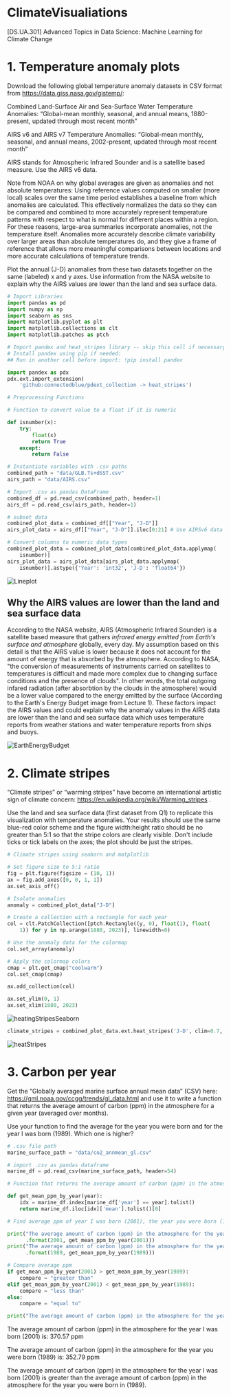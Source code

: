 # ClimateVisualiations
[DS.UA.301] Advanced Topics in Data Science: Machine Learning for Climate Change

# 1. Temperature anomaly plots 

Download the following global temperature anomaly datasets in CSV format from https://data.giss.nasa.gov/gistemp/:

Combined Land-Surface Air and Sea-Surface Water Temperature Anomalies:
 “Global-mean monthly, seasonal, and annual means, 1880-present, updated through most recent month”

AIRS v6 and AIRS v7 Temperature Anomalies:
“Global-mean monthly, seasonal, and annual means, 2002-present, updated through most recent month” 

AIRS stands for Atmospheric Infrared Sounder and is a satellite based measure. Use the AIRS v6 data.

Note from NOAA on why global averages are given as anomalies and not absolute temperatures: 
Using reference values computed on smaller (more local) scales over the same time period establishes a baseline from which anomalies are calculated. This effectively normalizes the data so they can be compared and combined to more accurately represent temperature patterns with respect to what is normal for different places within a region.
For these reasons, large-area summaries incorporate anomalies, not the temperature itself. Anomalies more accurately describe climate variability over larger areas than absolute temperatures do, and they give a frame of reference that allows more meaningful comparisons between locations and more accurate calculations of temperature trends.

Plot the annual (J-D) anomalies from these two datasets together on the same (labeled) x and y axes. Use information from the NASA website to explain why the AIRS values are lower than the land and sea surface data. 

```python
# Import Libraries 
import pandas as pd 
import numpy as np
import seaborn as sns
import matplotlib.pyplot as plt
import matplotlib.collections as clt
import matplotlib.patches as ptch
```

```python
# Import pandex and heat_stripes library -- skip this cell if necessary 
# Install pandex using pip if needed:
## Run in another cell before import: !pip install pandex

import pandex as pdx
pdx.ext.import_extension(
    'github:connectedblue/pdext_collection -> heat_stripes')
```

```python
# Preprocessing Functions 

# Function to convert value to a float if it is numeric

def isnumber(x):
    try:
        float(x)
        return True
    except:
        return False
```

```python 
# Instantiate variables with .csv paths
combined_path = "data/GLB.Ts+dSST.csv"
airs_path = "data/AIRS.csv"

# Import .csv as pandas DataFrame
combined_df = pd.read_csv(combined_path, header=1)
airs_df = pd.read_csv(airs_path, header=1)

# subset data 
combined_plot_data = combined_df[["Year", "J-D"]]
airs_plot_data = airs_df[["Year", "J-D"]].iloc[0:21] # Use AIRSv6 data only 

# Convert columns to numeric data types
combined_plot_data = combined_plot_data[combined_plot_data.applymap(
    isnumber)]
airs_plot_data = airs_plot_data[airs_plot_data.applymap(
    isnumber)].astype({'Year': 'int32', 'J-D': 'float64'})
```

![Lineplot](Images/AnnualMeanTempAnomaly.png)

## Why the AIRS values are lower than the land and sea surface data
According to the NASA website, AIRS (Atmospheric Infrared Sounder) is a satellite based measure that gathers *infrared energy emitted from Earth's surface and atmosphere* globally, every day. My assumption based on this detail is that the AIRS value is lower because it does not account for the amount of energy that is absorbed by the atmosphere. According to NASA, "the conversion of measurements of instruments carried on satellites to temperatures is difficult and made more complex due to changing surface conditions and the presence of clouds". In other words, the total outgoing infared radiation (after absorbtion by the clouds in the atmosphere) would be a lower value compared to the energy emitted by the surface (According to the Earth's Energy Budget image from Lecture 1). These factors impact the AIRS values and could explain why the anomaly values in the AIRS data are lower than the land and sea surface data which uses temperature reports from weather stations and water temperature reports from ships and buoys.

![EarthEnergyBudget](Images/EarthEnergyBudget.jpeg)

# 2. Climate stripes

“Climate stripes” or “warming stripes” have become an international artistic sign of climate concern: https://en.wikipedia.org/wiki/Warming_stripes . 

Use the land and sea surface data (first dataset from Q1) to replicate this visualization with temperature anomalies. Your results should use the same blue-red color scheme and the figure width:height ratio should be no greater than 5:1 so that the stripe colors are clearly visible. Don't include ticks or tick labels on the axes; the plot should be just the stripes. 

```python 
# Climate stripes using seaborn and matplotlib

# Set figure size to 5:1 ratio
fig = plt.figure(figsize = (10, 1))
ax = fig.add_axes([0, 0, 1, 1])
ax.set_axis_off()

# Isolate anomalies 
anomaly = combined_plot_data["J-D"]

# Create a collection with a rectangle for each year 
col = clt.PatchCollection([ptch.Rectangle((y, 0), float(1), float(
    1)) for y in np.arange(1880, 2023)], linewidth=0)

# Use the anomaly data for the colormap 
col.set_array(anomaly)

# Apply the colormap colors
cmap = plt.get_cmap("coolwarm")
col.set_cmap(cmap)

ax.add_collection(col)

ax.set_ylim(0, 1)
ax.set_xlim(1880, 2023)
```
![heatingStripesSeaborn](Images/HeatStripesSeaborn.png)

```python
climate_stripes = combined_plot_data.ext.heat_stripes('J-D', clim=0.7, reference='58:59', cmap="coolwarm")
```
![heatStripes](Images/HeatStripes.png)

# 3. Carbon per year 

Get the “Globally averaged marine surface annual mean data” (CSV) here: https://gml.noaa.gov/ccgg/trends/gl_data.html
and use it to write a function that returns the average amount of carbon (ppm) in the atmosphere for a given year (averaged over months). 

Use your function to find the average for the year you were born and for the year I was born (1989). Which one is higher? 

```python
# .csv file path 
marine_surface_path = "data/co2_annmean_gl.csv"

# import .csv as pandas dataframe
marine_df = pd.read_csv(marine_surface_path, header=54)
```

```python
# Function that returns the average amount of carbon (ppm) in the atmosphere for a given year

def get_mean_ppm_by_year(year):
    idx = marine_df.index[marine_df['year'] == year].tolist()
    return marine_df.iloc[idx]['mean'].tolist()[0]
```

```python
# Find average ppm of year I was born (2001), the year you were born (1989) and compare

print("The average amount of carbon (ppm) in the atmosphere for the year I was born ({}) is: {} ppm"
      .format(2001, get_mean_ppm_by_year(2001)))
print("The average amount of carbon (ppm) in the atmosphere for the year you were born ({}) is: {} ppm"
      .format(1989, get_mean_ppm_by_year(1989)))

# Compare average ppm 
if get_mean_ppm_by_year(2001) > get_mean_ppm_by_year(1989):
    compare = "greater than"
elif get_mean_ppm_by_year(2001) < get_mean_ppm_by_year(1989):
    compare = "less than"
else:
    compare = "equal to"

print("The average amount of carbon (ppm) in the atmosphere for the year I was born ({}) is {} the average amount of carbon (ppm) in the atmosphere for the year you were born in ({}).".format(2001, compare, 1989))
```

The average amount of carbon (ppm) in the atmosphere for the year I was born (2001) is: 370.57 ppm

The average amount of carbon (ppm) in the atmosphere for the year you were born (1989) is: 352.79 ppm

The average amount of carbon (ppm) in the atmosphere for the year I was born (2001) is greater than the average amount of carbon (ppm) in the atmosphere for the year you were born in (1989).